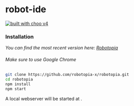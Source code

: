 # robot-ide

[![built with choo v4](https://img.shields.io/badge/built%20with%20choo-v4-ffc3e4.svg?style=flat-square)](https://github.com/yoshuawuyts/choo)


### Installation
*You can find the most recent version here: [Robotopia](https://robotopia.surge.sh)*
###### Make sure to use Google Chrome

```bash
git clone https://github.com/robotopia-x/robotopia.git
cd robotopia
npm install
npm start

```
A local webserver will be started at []().
